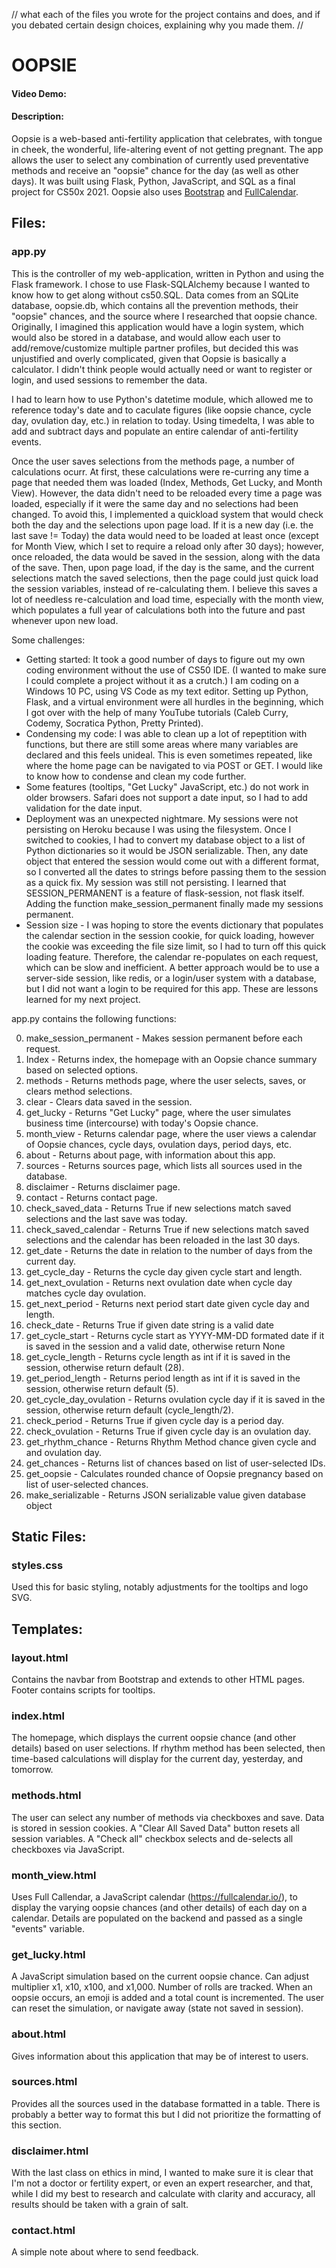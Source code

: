 // what each of the files you wrote for the project contains and does, and if you debated certain design choices, explaining why you made them. //
# OOPSIE
#### Video Demo:  <URL HERE>
#### Description:
Oopsie is a web-based anti-fertility application that celebrates, with tongue in cheek, the wonderful, life-altering event of not getting pregnant. The app allows the user to select any combination of currently used preventative methods and receive an "oopsie" chance for the day (as well as other days). It was built using Flask, Python, JavaScript, and SQL as a final project for CS50x 2021. Oopsie also uses [Bootstrap](https://getbootstrap.com/) and [FullCalendar](https://fullcalendar.io/).

## Files:
### <span>app.py</span>
This is the controller of my web-application, written in Python and using the Flask framework. I chose to use Flask-SQLAlchemy because I wanted to know how to get along without cs50.SQL. Data comes from an SQLite database, oopsie.db, which contains all the prevention methods, their "oopsie" chances, and the source where I researched that oopsie chance. Originally, I imagined this application would have a login system, which would also be stored in a database, and would allow each user to add/remove/customize multiple partner profiles, but decided this was unjustified and overly complicated, given that Oopsie is basically a calculator. I didn't think people would actually need or want to register or login, and used sessions to remember the data.

I had to learn how to use Python's datetime module, which allowed me to reference today's date and to caculate figures (like oopsie chance, cycle day, ovulation day, etc.) in relation to today. Using timedelta, I was able to add and subtract days and populate an entire calendar of anti-fertility events.

Once the user saves selections from the methods page, a number of calculations ocurr. At first, these calculations were re-curring any time a page that needed them was loaded (Index, Methods, Get Lucky, and Month View). However, the data didn't need to be reloaded every time a page was loaded, especially if it were the same day and no selections had been changed. To avoid this, I implemented a quickload system that would check both the day and the selections upon page load. If it is a new day (i.e. the last save != Today) the data would need to be loaded at least once (except for Month View, which I set to require a reload only after 30 days); however, once reloaded, the data would be saved in the session, along with the data of the save. Then, upon page load, if the day is the same, and the current selections match the saved selections, then the page could just quick load the session variables, instead of re-calculating them. I believe this saves a lot of needless re-calculation and load time, especially with the month view, which populates a full year of calculations both into the future and past whenever upon new load.

Some challenges:
- Getting started: It took a good number of days to figure out my own coding environment without the use of CS50 IDE. (I wanted to make sure I could complete a project without it as a crutch.) I am coding on a Windows 10 PC, using VS Code as my text editor. Setting up Python, Flask, and a virtual environment were all hurdles in the beginning, which I got over with the help of many YouTube tutorials (Caleb Curry, Codemy, Socratica Python, Pretty Printed).
- Condensing my code: I was able to clean up a lot of repeptition with functions, but there are still some areas where many variables are declared and this feels unideal. This is even sometimes repeated, like where the home page can be navigated to via POST or GET. I would like to know how to condense and clean my code further.
- Some features (tooltips, "Get Lucky" JavaScript, etc.) do not work in older browsers. Safari does not support a date input, so I had to add validation for the date input.
- Deployment was an unexpected nightmare. My sessions were not persisting on Heroku because I was using the filesystem. Once I switched to cookies, I had to convert my database object to a list of Python dictionaries so it would be JSON serializable. Then, any date object that entered the session would come out with a different format, so I converted all the dates to strings before passing them to the session as a quick fix. My session was still not persisting. I learned that SESSION_PERMANENT is a feature of flask-session, not flask itself. Adding the function make_session_permanent finally made my sessions permanent.
- Session size - I was hoping to store the events dictionary that populates the calendar section in the session cookie, for quick loading, however the cookie was exceeding the file size limit, so I had to turn off this quick loading feature. Therefore, the calendar re-populates on each request, which can be slow and inefficient. A better approach would be to use a server-side session, like redis, or a login/user system with a database, but I did not want a login to be required for this app. These are lessons learned for my next project.

<span>app.py</span> contains the following functions:

0. make_session_permanent - Makes session permanent before each request.
1. Index - Returns index, the homepage with an Oopsie chance summary based on selected options.
2. methods - Returns methods page, where the user selects, saves, or clears method selections.
3. clear - Clears data saved in the session.
4. get_lucky - Returns "Get Lucky" page, where the user simulates business time (intercourse) with today's Oopsie chance.
5. month_view - Returns calendar page, where the user views a calendar of Oopsie chances, cycle days, ovulation days, period days, etc.
6. about - Returns about page, with information about this app.
7. sources - Returns sources page, which lists all sources used in the database.
8. disclaimer - Returns disclaimer page.
9. contact - Returns contact page.
10. check_saved_data - Returns True if new selections match saved selections and the last save was today.
11. check_saved_calendar - Returns True if new selections match saved selections and the calendar has been reloaded in the last 30 days.
12. get_date - Returns the date in relation to the number of days from the current day.
13. get_cycle_day - Returns the cycle day given cycle start and length.
14. get_next_ovulation - Returns next ovulation date when cycle day matches cycle day ovulation.
15. get_next_period - Returns next period start date given cycle day and length.
16. check_date - Returns True if given date string is a valid date
17. get_cycle_start - Returns cycle start as YYYY-MM-DD formated date if it is saved in the session and a valid date, otherwise return None
18. get_cycle_length - Returns cycle length as int if it is saved in the session, otherwise return default (28).
19. get_period_length - Returns period length as int if it is saved in the session, otherwise return default (5).
20. get_cycle_day_ovulation - Returns ovulation cycle day if it is saved in the session, otherwise return default (cycle_length/2).
21. check_period - Returns True if given cycle day is a period day.
22. check_ovulation - Returns True if given cycle day is an ovulation day.
23. get_rhythm_chance - Returns Rhythm Method chance given cycle and and ovulation day.
24. get_chances - Returns list of chances based on list of user-selected IDs.
25. get_oopsie - Calculates rounded chance of Oopsie pregnancy based on list of user-selected chances.
26. make_serializable - Returns JSON serializable value given database object

## Static Files:
### styles.css
Used this for basic styling, notably adjustments for the tooltips and logo SVG.

## Templates:
### layout.html
Contains the navbar from Bootstrap and extends to other HTML pages. Footer contains scripts for tooltips.

### index.html
The homepage, which displays the current oopsie chance (and other details) based on user selections. If rhythm method has been selected, then time-based calculations will display for the current day, yesterday, and tomorrow.

### methods.html
The user can select any number of methods via checkboxes and save. Data is stored in session cookies. A "Clear All Saved Data" button resets all session variables. A "Check all" checkbox selects and de-selects all checkboxes via JavaScript.

### month_view.html
Uses Full Callendar, a JavaScript calendar (https://fullcalendar.io/), to display the varying oopsie chances (and other details) of each day on a calendar. Details are populated on the backend and passed as a single "events" variable.

### get_lucky.html
A JavaScript simulation based on the current oopsie chance. Can adjust multiplier x1, x10, x100, and x1,000. Number of rolls are tracked. When an oopsie occurs, an emoji is added and a total count is incremented. The user can reset the simulation, or navigate away (state not saved in session).

### about.html
Gives information about this application that may be of interest to users.

### sources.html
Provides all the sources used in the database formatted in a table. There is probably a better way to format this but I did not prioritize the formatting of this section.

### disclaimer.html
With the last class on ethics in mind, I wanted to make sure it is clear that I'm not a doctor or fertility expert, or even an expert researcher, and that, while I did my best to research and calculate with clarity and accuracy, all results should be taken with a grain of salt.

### contact.html
A simple note about where to send feedback.